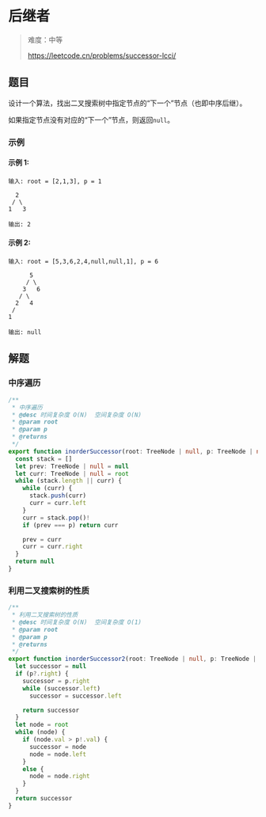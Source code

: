 # 后继者

> 难度：中等
>
> https://leetcode.cn/problems/successor-lcci/

## 题目

设计一个算法，找出二叉搜索树中指定节点的“下一个”节点（也即中序后继）。

如果指定节点没有对应的“下一个”节点，则返回`null`。

### 示例

#### 示例 1:

```
输入: root = [2,1,3], p = 1

  2
 / \
1   3

输出: 2
```

#### 示例 2:

```
输入: root = [5,3,6,2,4,null,null,1], p = 6

      5
     / \
    3   6
   / \
  2   4
 /   
1

输出: null
```

## 解题

### 中序遍历

```ts
/**
 * 中序遍历
 * @desc 时间复杂度 O(N)  空间复杂度 O(N)
 * @param root
 * @param p
 * @returns
 */
export function inorderSuccessor(root: TreeNode | null, p: TreeNode | null): TreeNode | null {
  const stack = []
  let prev: TreeNode | null = null
  let curr: TreeNode | null = root
  while (stack.length || curr) {
    while (curr) {
      stack.push(curr)
      curr = curr.left
    }
    curr = stack.pop()!
    if (prev === p) return curr

    prev = curr
    curr = curr.right
  }
  return null
}
```

### 利用二叉搜索树的性质

```ts
/**
 * 利用二叉搜索树的性质
 * @desc 时间复杂度 O(N)  空间复杂度 O(1)
 * @param root
 * @param p
 * @returns
 */
export function inorderSuccessor2(root: TreeNode | null, p: TreeNode | null): TreeNode | null {
  let successor = null
  if (p?.right) {
    successor = p.right
    while (successor.left)
      successor = successor.left

    return successor
  }
  let node = root
  while (node) {
    if (node.val > p!.val) {
      successor = node
      node = node.left
    }
    else {
      node = node.right
    }
  }
  return successor
}
```